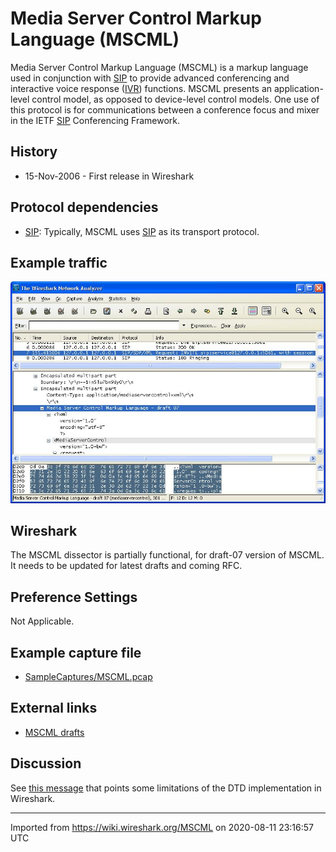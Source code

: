 # Media Server Control Markup Language (MSCML)

Media Server Control Markup Language (MSCML) is a markup language used in conjunction with [SIP](/SIP) to provide advanced conferencing and interactive voice response ([IVR](http://en.wikipedia.org/wiki/Ivr)) functions. MSCML presents an application-level control model, as opposed to device-level control models. One use of this protocol is for communications between a conference focus and mixer in the IETF [SIP](/SIP) Conferencing Framework.

## History

  - 15-Nov-2006 - First release in Wireshark

## Protocol dependencies

  - [SIP](/SIP): Typically, MSCML uses [SIP](/SIP) as its transport protocol.

## Example traffic

![mscml.jpg](uploads/__moin_import__/attachments/MSCML/mscml.jpg "mscml.jpg")

## Wireshark

The MSCML dissector is partially functional, for draft-07 version of MSCML. It needs to be updated for latest drafts and coming RFC.

## Preference Settings

Not Applicable.

## Example capture file

  - [SampleCaptures/MSCML.pcap](uploads/__moin_import__/attachments/SampleCaptures/MSCML.pcap)

## External links

  - [MSCML drafts](http://ietfreport.isoc.org/idref/draft-vandyke-mscml/)

## Discussion

See [this message](http://wireshark.org/lists/ethereal-dev/200605/msg02351.html) that points some limitations of the DTD implementation in Wireshark.

---

Imported from https://wiki.wireshark.org/MSCML on 2020-08-11 23:16:57 UTC
